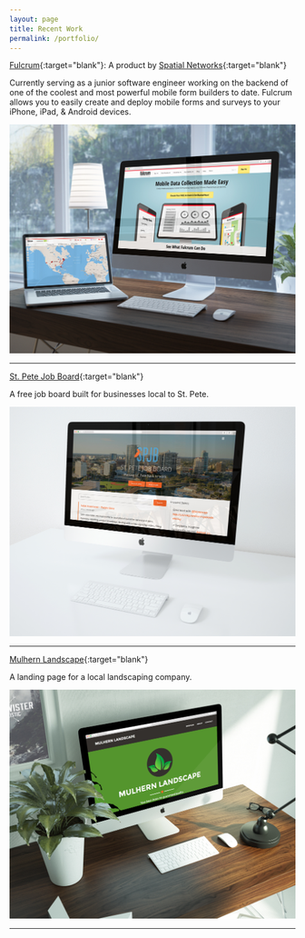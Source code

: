 ```yaml
---
layout: page
title: Recent Work
permalink: /portfolio/
---
```


[Fulcrum](http://www.fulcrumapp.com){:target="blank"}: A product by [Spatial Networks](http://www.spatialnetworks.com){:target="blank"}

Currently serving as a junior software engineer working on the backend of one of the coolest and most powerful mobile form builders to date. Fulcrum allows you to easily create and deploy mobile forms and surveys to your iPhone, iPad, & Android devices.

![Fulcrum Landing Page on Desktops](/images/fulcrum.jpg)

---

[St. Pete Job Board](http://stpete.io){:target="blank"}

A free job board built for businesses local to St. Pete.

![St. Pete Job Board Landing Page](/images/stpetejobboard.jpg)

---

[Mulhern Landscape](http://www.mulhernlandscape.com){:target="blank"}

A landing page for a local landscaping company.

![Mulhern Landscape Landing Page](/images/mulhernlandscapescreen.jpg)

---
